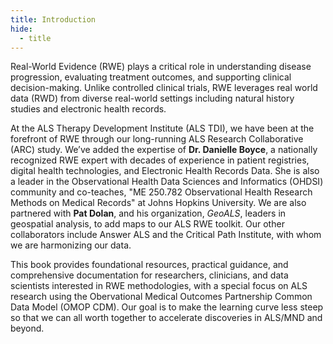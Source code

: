 ```yaml
---
title: Introduction
hide:
  - title
---
```


Real-World Evidence (RWE) plays a critical role in understanding disease progression, evaluating treatment outcomes, and supporting clinical decision-making. Unlike controlled clinical trials, RWE leverages real world data (RWD) from diverse real-world settings including natural history studies and electronic health records.

At the ALS Therapy Development Institute (ALS TDI), we have been at the forefront of RWE through our long-running ALS Research Collaborative (ARC) study. We’ve added the expertise of **Dr. Danielle Boyce**, a nationally recognized RWE expert with decades of experience in patient registries, digital health technologies, and Electronic Health Records Data.  She is also a leader in the Observational Health Data Sciences and Informatics (OHDSI) community and co-teaches, "ME 250.782 Observational Health Research Methods on Medical Records" at Johns Hopkins University. We are also partnered with **Pat Dolan**, and his organization, *GeoALS*, leaders in geospatial analysis, to add maps to our ALS RWE toolkit.  Our other collaborators include Answer ALS and the Critical Path Institute, with whom we are harmonizing our data. 

This book provides foundational resources, practical guidance, and comprehensive documentation for researchers, clinicians, and data scientists interested in RWE methodologies, with a special focus on ALS research using the Obervational Medical Outcomes Partnership Common Data Model (OMOP CDM). Our goal is to make the learning curve less steep so that we can all worth together to accelerate discoveries in ALS/MND and beyond.



